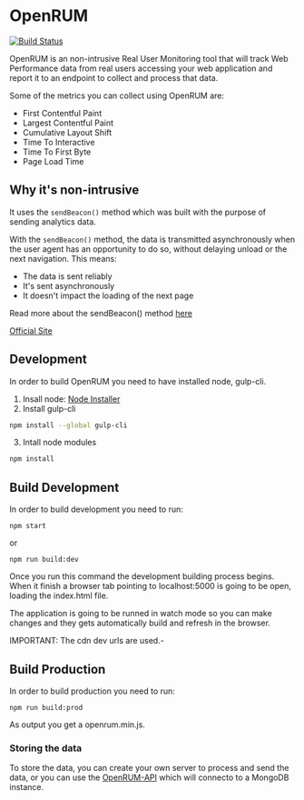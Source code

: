 # OpenRUM
[![Build Status](https://travis-ci.com/openrum/openrumjs.svg?branch=main)](https://travis-ci.com/openrum/openrumjs)

OpenRUM is an non-intrusive Real User Monitoring tool that will track Web Performance data from real users accessing your web application and report it to an endpoint to collect and process that data.

Some of the metrics you can collect using OpenRUM are:
- First Contentful Paint
- Largest Contentful Paint
- Cumulative Layout Shift
- Time To Interactive
- Time To First Byte
- Page Load Time

## Why it's non-intrusive

It uses the `sendBeacon()` method which was built with the purpose of sending analytics data.

With the `sendBeacon()` method, the data is transmitted asynchronously when the user agent has an opportunity to do so, without delaying unload or the next navigation. This means:

-   The data is sent reliably
-   It's sent asynchronously
-   It doesn't impact the loading of the next page

Read more about the sendBeacon() method [here](https://developer.mozilla.org/en-US/docs/Web/API/Navigator/sendBeacon)

[Official Site](https://openrum.io/ "Official Site")

## Development
In order to build OpenRUM you need to have installed node, gulp-cli.

1. Insall node: [Node Installer](https://nodejs.org/en/download/ "Node Installer")
2. Install gulp-cli
```bash
npm install --global gulp-cli
```
3. Intall node modules
```bash
npm install
```

## Build Development
In order to build development you need to run:

    npm start

or

    npm run build:dev

Once you run this command the development building process begins. When it finish a browser tab pointing to localhost:5000 is going to be open, loading the index.html file.

The application is going to be runned in watch mode so you can make changes and they gets automatically build and refresh in the browser.

IMPORTANT: The cdn dev urls are used.-

## Build Production

In order to build production you need to run:

    npm run build:prod

As output you get a openrum.min.js.

### Storing the data
To store the data, you can create your own server to process and send the data, or you can use the [OpenRUM-API](https://github.com/openrum/openrum-api) which will connecto to a MongoDB instance.
